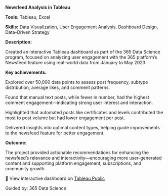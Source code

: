 **Newsfeed Analysis in Tableau**

**Tools:** Tableau, Excel

**Skills:** Data Visualization, User Engagement Analysis, Dashboard Design, Data-Driven Strategy

**Description:**

Created an interactive Tableau dashboard as part of the 365 Data Science program, focused on analyzing user engagement with the 365 platform’s Newsfeed feature using real-world data from January to May 2023.

**Key achievements:**

Explored over 50,000 data points to assess post frequency, subtype distribution, average likes, and comment patterns.

Found that manual text posts, while fewer in number, had the highest comment engagement—indicating strong user interest and interaction.

Highlighted that automated posts like certificates and levels contributed the most to post volume but had lower engagement per post.

Delivered insights into optimal content types, helping guide improvements to the newsfeed feature for better engagement.

**Outcome:**

The project provided actionable recommendations for enhancing the newsfeed’s relevance and interactivity—encouraging more user-generated content and supporting platform engagement, subscriptions, and community growth.

🔗 View interactive dashboard on [Tableau Public](https://public.tableau.com/app/profile/eswarakumar.j/viz/newsfeed_analysis_17526577359310/Dashboard3)


Guided by: 365 Data Science

